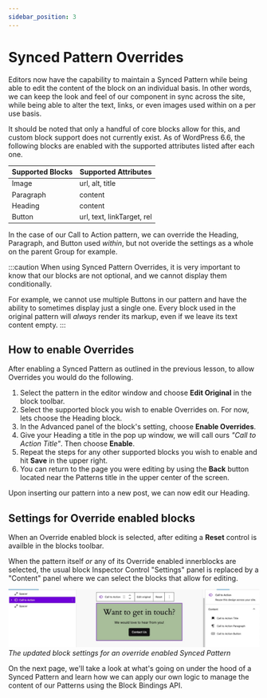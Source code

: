 ```yaml
---
sidebar_position: 3
---
```


# Synced Pattern Overrides

Editors now have the capability to maintain a Synced Pattern while being able to edit the content of the block on an individual basis.  In other words, we can keep the look and feel of our component in sync across the site, while being able to alter the text, links, or even images used within on a per use basis.

It should be noted that only a handful of core blocks allow for this, and custom block support does not currently exist. As of WordPress 6.6, the following blocks are enabled with the supported attributes listed after each one.

| Supported Blocks | Supported Attributes |
| ---------------- | ---------------------|
| Image            | url, alt, title      |
| Paragraph        | content              |
| Heading	       | content              |
| Button           | url, text, linkTarget, rel |

In the case of our Call to Action pattern, we can override the Heading, Paragraph, and Button used *within*, but not overide the settings as a whole on the parent Group for example.

:::caution
When using Synced Pattern Overrides, it is very important to know that our blocks are not optional, and we cannot display them conditionally.

For example, we cannot use multiple Buttons in our pattern and have the ability to sometimes display just a single one.  Every block used in the original pattern will *always* render its markup, even if we leave its text content empty.
:::

## How to enable Overrides

After enabling a Synced Pattern as outlined in the previous lesson, to allow Overrides you would do the following.

1. Select the pattern in the editor window and choose **Edit Original** in the block toolbar.
2. Select the supported block you wish to enable Overrides on.  For now, lets choose the Heading block.
3. In the Advanced panel of the block's setting, choose **Enable Overrides**.
4. Give your Heading a title in the pop up window, we will call ours *"Call to Action Title"*. Then choose **Enable**.
5. Repeat the steps for any other supported blocks you wish to enable and hit **Save** in the upper right.
6. You can return to the page you were editing by using the **Back** button located near the Patterns title in the upper center of the screen.

Upon inserting our pattern into a new post, we can now edit our Heading.

## Settings for Override enabled blocks

When an Override enabled block is selected, after editing a **Reset** control is availble in the blocks toolbar.

When the pattern itself *or* any of its Override enabled innerblocks are selected, the usual block Inspector Control "Settings" panel is replaced by a "Content" panel where we can select the blocks that allow for editing.

![The updated block settings for an override enabled Synced Pattern](../../static/img/block-pattern-synced-override-enabled.jpg)
<br/>
*The updated block settings for an override enabled Synced Pattern*

On the next page, we'll take a look at what's going on under the hood of a Synced Pattern and learn how we can apply our own logic to manage the content of our Patterns using the Block Bindings API.

